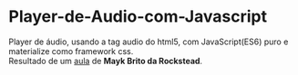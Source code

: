 # Player-de-Audio-com-Javascript
Player de áudio, usando a tag audio do html5, com JavaScript(ES6) puro e materialize como framework css.
<br />
Resultado de um <a href="https://www.youtube.com/watch?v=vqrjFnq3-uo&t=8s" target="_bank">aula</a> de <strong>Mayk Brito da Rockstead</strong>. 
